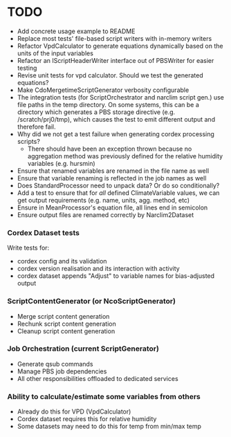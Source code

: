 # TODO

- Add concrete usage example to README
- Replace most tests' file-based script writers with in-memory writers
- Refactor VpdCalculator to generate equations dynamically based on the units of
  the input variables
- Refactor an IScriptHeaderWriter interface out of PBSWriter for easier testing
- Revise unit tests for vpd calculator. Should we test the generated equations?
- Make CdoMergetimeScriptGenerator verbosity configurable
- The integration tests (for ScriptOrchestrator and narclim script gen.) use
  file paths in the temp directory. On some systems, this can be a directory
  which generates a PBS storage directive (e.g. /scratch/prj0/tmp), which causes
  the test to emit different output and therefore fail.
- Why did we not get a test failure when generating cordex processing scripts?
  - There should have been an exception thrown because no aggregation method was
    previously defined for the relative humidity variables (e.g. hursmin)
- Ensure that renamed variables are renamed in the file name as well
- Ensure that variable renaming is reflected in the job names as well
- Does StandardProcessor need to unpack data? Or do so conditionally?
- Add a test to ensure that for *all* defined ClimateVariable values, we can get
  output requirements (e.g. name, units, agg. method, etc)
- Ensure in MeanProcessor's equation file, all lines end in semicolon
- Ensure output files are renamed correctly by Narclim2Dataset

### Cordex Dataset tests

Write tests for:

- cordex config and its validation
- cordex version realisation and its interaction with activity
- cordex dataset appends "Adjust" to variable names for bias-adjusted output

### ScriptContentGenerator (or NcoScriptGenerator)

- Merge script content generation
- Rechunk script content generation
- Cleanup script content generation

### Job Orchestration (current ScriptGenerator)

- Generate qsub commands
- Manage PBS job dependencies
- All other responsibilities offloaded to dedicated services

### Ability to calculate/estimate some variables from others

- Already do this for VPD (VpdCalculator)
- Cordex dataset requires this for relative humidity
- Some datasets may need to do this for temp from min/max temp
